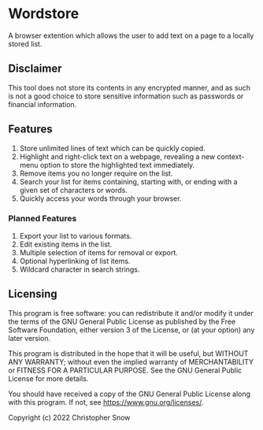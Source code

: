 # Wordstore

A browser extention which allows the user to add text on a page to a locally stored list.

## Disclaimer

This tool does not store its contents in any encrypted manner, and as such
is not a good choice to store sensitive information such as passwords or
financial information.

## Features

1. Store unlimited lines of text which can be quickly copied.
2. Highlight and right-click text on a webpage, revealing a
new context-menu option to store the highlighted text immediately.
3. Remove items you no longer require on the list.
4. Search your list for items containing, starting with, or ending
with a given set of characters or words.
5. Quickly access your words through your browser.

### Planned Features

1. Export your list to various formats.
2. Edit existing items in the list.
3. Multiple selection of items for removal or export.
4. Optional hyperlinking of list items.
5. Wildcard character in search strings.

## Licensing

This program is free software: you can redistribute it
and/or modify it under the terms of the GNU General Public
License as published by the Free Software Foundation,
either version 3 of the License, or (at your option) any
later version.

This program is distributed in the hope that it will be useful,
but WITHOUT ANY WARRANTY; without even the implied warranty of
MERCHANTABILITY or FITNESS FOR A PARTICULAR PURPOSE. See the
GNU General Public License for more details.

You should have received a copy of the GNU General Public
License along with this program. If not,
see <https://www.gnu.org/licenses/>.

Copyright (c) 2022 Christopher Snow